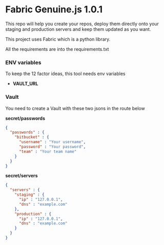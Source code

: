 # Fabric Genuine.js 1.0.1

This repo will help you create your repos, deploy them directly onto your
staging and production servers and keep them updated as you want.

This project uses Fabric which is a python library.

All the requirements are into the requirements.txt

### ENV variables

To keep the 12 factor ideas, this tool needs env variables

- **VAULT_URL**

### Vault

You need to create a Vault with these two jsons in the route below

**secret/passwords**
```json
{
  "passwords" : {
    "bitbucket" : {
      "username" : "Your username",
      "password" : "Your password",
      "team" : "Your team name"
    }
  }
}
```

**secret/servers**
```json
{
  "servers" : {
    "staging" : {
      "ip" : "127.0.0.1",
      "dns" : "example.com"
    },
    "production" : {
      "ip" : "127.0.0.1",
      "dns" : "example.com"
    }
  }
}
```
